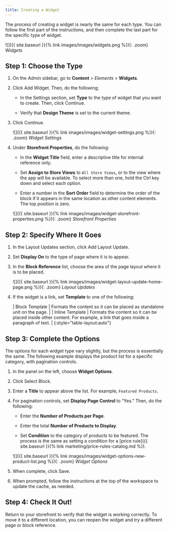```yaml
---
title: Creating a Widget
---
```


The process of creating a widget is nearly the same for each type. You can follow the first part of the instructions, and then complete the last part for the specific type of widget.

![]({{ site.baseurl }}{% link images/images/widgets.png %}){: .zoom}
_Widgets_

## Step 1: Choose the Type

1. On the _Admin_ sidebar, go to **Content** > _Elements_ > **Widgets**.

1. Click <span class="btn">Add Widget</span>. Then, do the following;

    - In the Settings section, set **Type** to the type of widget that you want to create. Then, click <span class="btn">Continue</span>.

    - Verify that **Design Theme** is set to the current theme.

1. Click <span class="btn">Continue</span>.

    ![]({{ site.baseurl }}{% link images/images/widget-settings.png %}){: .zoom}
    _Widget Settings_

1. Under **Storefront Properties**, do the following:

    - In the **Widget Title** field, enter a descriptive title for internal reference only.

    - Set **Assign to Store Views** to `All Store Views`, or to the view where the app will be available. To select more than one, hold the Ctrl key down and select each option.

    - Enter a number in the **Sort Order** field to determine the order of the block if it appears in the same location as other content elements. The top position is zero.

    ![]({{ site.baseurl }}{% link images/images/widget-storefront-properties.png %}){: .zoom}
    _Storefront Properties_

## Step 2: Specify Where It Goes

1. In the Layout Updates section, click <span class="btn">Add Layout Update</span>.

1. Set **Display On** to the type of page where it is to appear.

1. In the **Block Reference** list, choose the area of the page layout where it is to be placed.

    ![]({{ site.baseurl }}{% link images/images/widget-layout-update-home-page.png %}){: .zoom}
    _Layout Updates_

1. If the widget is a link, set <b>Template </b>to one of the following:

    | Block Template | Formats the content so it can be placed as standalone unit on the page. |
    | Inline Template | Formats the content so it can be placed inside other content. For example, a link that goes inside a paragraph of text. |
    {:style="table-layout:auto"}

## Step 3: Complete the Options

The options for each widget type vary slightly, but the process is essentially the same. The following example displays the product list for a specific category, with pagination controls.

1. In the panel on the left, choose **Widget Options**.

1. Click <span class="btn">Select Block</span>.

1. Enter a **Title** to appear above the list. For example, `Featured Products`.

1. For pagination controls, set **Display Page Control** to “Yes.” Then, do the following:

    - Enter the **Number of Products per Page**.

    - Enter the total **Number of Products to Display**.

    - Set **Condition** to the category of products to be featured. The process is the same as setting a condition for a [price rule]({{ site.baseurl }}{% link marketing/price-rules-catalog.md %}).

    ![]({{ site.baseurl }}{% link images/images/widget-options-new-product-list.png %}){: .zoom}
    _Widget Options_

1. When complete, click <span class="btn">Save</span>.

1. When prompted, follow the instructions at the top of the workspace to update the cache, as needed.

## Step 4: Check It Out!

Return to your storefront to verify that the widget is working correctly. To move it to a different location, you can reopen the widget and try a different page or block reference.
